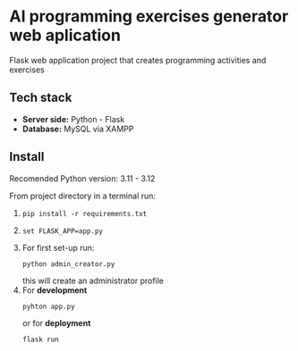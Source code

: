 # AI programming exercises generator web aplication

Flask web application project that creates programming activities and exercises

## Tech stack

- **Server side:** Python - Flask
- **Database:** MySQL via XAMPP

## Install

Recomended Python version: 3.11 - 3.12

From project directory in a terminal run:

1. ```console
   pip install -r requirements.txt
   ```
2. ```console
   set FLASK_APP=app.py
   ```
3. For first set-up run:
   ```console
   python admin_creator.py
   ```
   this will create an administrator profile
4. For **development**
   ```console
   pyhton app.py
   ```
   or for **deployment**
   ```console
   flask run
   ```
